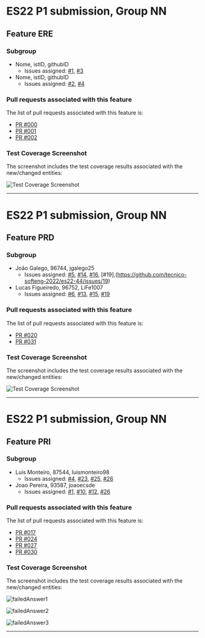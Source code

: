 # ES22 P1 submission, Group NN

## Feature ERE

### Subgroup
 - Nome, istID, githubID
   + Issues assigned: [#1](https://github.com), [#3](https://github.com)
 - Nome, istID, githubID
   + Issues assigned: [#2](https://github.com), [#4](https://github.com)

### Pull requests associated with this feature

The list of pull requests associated with this feature is:

 - [PR #000](https://github.com)
 - [PR #001](https://github.com)
 - [PR #002](https://github.com)


### Test Coverage Screenshot

The screenshot includes the test coverage results associated with the new/changed entities:

![Test Coverage Screenshot](https://github.com/tecnico-softeng-2022/templates/blob/master/sprints/coverage-example.png)

---

# ES22 P1 submission, Group NN

## Feature PRD

### Subgroup
 - João Galego, 96744, jgalego25
   + Issues assigned: [#5](https://github.com/tecnico-softeng-2022/es22-44/issues/5), [#14](https://github.com/tecnico-softeng-2022/es22-44/issues/14), [#16](https://github.com/tecnico-softeng-2022/es22-44/issues/16), [#19],(https://github.com/tecnico-softeng-2022/es22-44/issues/19)
 - Lucas Figueiredo, 96752, LiFe1007
   + Issues assigned: [#6](https://github.com/tecnico-softeng-2022/es22-44/issues/6), [#13](https://github.com/tecnico-softeng-2022/es22-44/issues/13), [#15](https://github.com/tecnico-softeng-2022/es22-44/issues/15), [#19](https://github.com/tecnico-softeng-2022/es22-44/issues/19)


### Pull requests associated with this feature

The list of pull requests associated with this feature is:

 - [PR #020](https://github.com/tecnico-softeng-2022/es22-44/pull/20)
 - [PR #031](https://github.com/tecnico-softeng-2022/es22-44/pull/31)


### Test Coverage Screenshot

The screenshot includes the test coverage results associated with the new/changed entities:

![Test Coverage Screenshot](https://github.com/tecnico-softeng-2022/templates/blob/master/sprints/coverage-example.png)

---

# ES22 P1 submission, Group NN

## Feature PRI

### Subgroup
 - Luis Monteiro, 87544, luismonteiro98
   + Issues assigned: [#4](https://github.com/tecnico-softeng-2022/es22-44/issues/4), [#23](https://github.com/tecnico-softeng-2022/es22-44/issues/23), [#25](https://github.com/tecnico-softeng-2022/es22-44/issues/25), [#26](https://github.com/tecnico-softeng-2022/es22-44/issues/26)
 - Joao Pereira, 93587, joaoecsde
   + Issues assigned: [#1](https://github.com/tecnico-softeng-2022/es22-44/issues/23), [#10](https://github.com/tecnico-softeng-2022/es22-44/issues/10), [#12](https://github.com/tecnico-softeng-2022/es22-44/issues/12), [#26](https://github.com/tecnico-softeng-2022/es22-44/issues/26)

### Pull requests associated with this feature

The list of pull requests associated with this feature is:

 - [PR #017](https://github.com/tecnico-softeng-2022/es22-44/pull/17)
 - [PR #024](https://github.com/tecnico-softeng-2022/es22-44/pull/24)
 - [PR #027](https://github.com/tecnico-softeng-2022/es22-44/pull/27)
 - [PR #030](https://github.com/tecnico-softeng-2022/es22-44/pull/30)


### Test Coverage Screenshot

The screenshot includes the test coverage results associated with the new/changed entities:

![failedAnswer1](https://github.com/tecnico-softeng-2022/es22-44/tree/pri/markdown/failedAnswer1.png)

![failedAnswer2](https://github.com/tecnico-softeng-2022/es22-44/tree/pri/markdown/failedAnswer2.png)

![failedAnswer3](https://github.com/tecnico-softeng-2022/es22-44/tree/pri/markdown/failedAnswer3.png)

---
